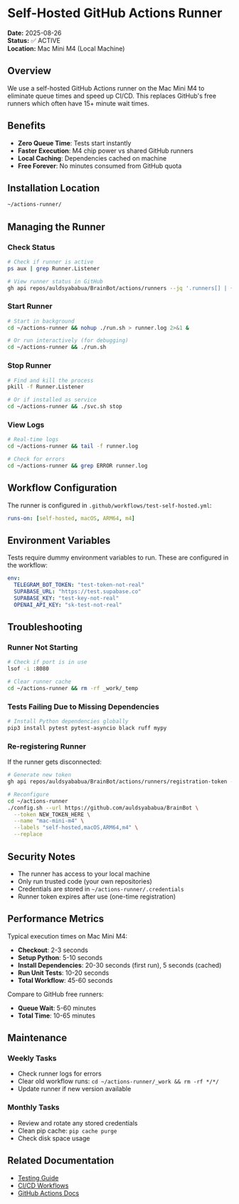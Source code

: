 # Self-Hosted GitHub Actions Runner

**Date:** 2025-08-26  
**Status:** ✅ ACTIVE  
**Location:** Mac Mini M4 (Local Machine)

## Overview

We use a self-hosted GitHub Actions runner on the Mac Mini M4 to eliminate queue times and speed up CI/CD. This replaces GitHub's free runners which often have 15+ minute wait times.

## Benefits

- **Zero Queue Time**: Tests start instantly
- **Faster Execution**: M4 chip power vs shared GitHub runners
- **Local Caching**: Dependencies cached on machine
- **Free Forever**: No minutes consumed from GitHub quota

## Installation Location

```bash
~/actions-runner/
```

## Managing the Runner

### Check Status
```bash
# Check if runner is active
ps aux | grep Runner.Listener

# View runner status in GitHub
gh api repos/auldsyababua/BrainBot/actions/runners --jq '.runners[] | {name, status}'
```

### Start Runner
```bash
# Start in background
cd ~/actions-runner && nohup ./run.sh > runner.log 2>&1 &

# Or run interactively (for debugging)
cd ~/actions-runner && ./run.sh
```

### Stop Runner
```bash
# Find and kill the process
pkill -f Runner.Listener

# Or if installed as service
cd ~/actions-runner && ./svc.sh stop
```

### View Logs
```bash
# Real-time logs
cd ~/actions-runner && tail -f runner.log

# Check for errors
cd ~/actions-runner && grep ERROR runner.log
```

## Workflow Configuration

The runner is configured in `.github/workflows/test-self-hosted.yml`:

```yaml
runs-on: [self-hosted, macOS, ARM64, m4]
```

## Environment Variables

Tests require dummy environment variables to run. These are configured in the workflow:

```yaml
env:
  TELEGRAM_BOT_TOKEN: "test-token-not-real"
  SUPABASE_URL: "https://test.supabase.co"
  SUPABASE_KEY: "test-key-not-real"
  OPENAI_API_KEY: "sk-test-not-real"
```

## Troubleshooting

### Runner Not Starting
```bash
# Check if port is in use
lsof -i :8080

# Clear runner cache
cd ~/actions-runner && rm -rf _work/_temp
```

### Tests Failing Due to Missing Dependencies
```bash
# Install Python dependencies globally
pip3 install pytest pytest-asyncio black ruff mypy
```

### Re-registering Runner
If the runner gets disconnected:
```bash
# Generate new token
gh api repos/auldsyababua/BrainBot/actions/runners/registration-token --method POST

# Reconfigure
cd ~/actions-runner
./config.sh --url https://github.com/auldsyababua/BrainBot \
  --token NEW_TOKEN_HERE \
  --name "mac-mini-m4" \
  --labels "self-hosted,macOS,ARM64,m4" \
  --replace
```

## Security Notes

- The runner has access to your local machine
- Only run trusted code (your own repositories)
- Credentials are stored in `~/actions-runner/.credentials`
- Runner token expires after use (one-time registration)

## Performance Metrics

Typical execution times on Mac Mini M4:
- **Checkout**: 2-3 seconds
- **Setup Python**: 5-10 seconds  
- **Install Dependencies**: 20-30 seconds (first run), 5 seconds (cached)
- **Run Unit Tests**: 10-20 seconds
- **Total Workflow**: 45-60 seconds

Compare to GitHub free runners:
- **Queue Wait**: 5-60 minutes
- **Total Time**: 10-65 minutes

## Maintenance

### Weekly Tasks
- Check runner logs for errors
- Clear old workflow runs: `cd ~/actions-runner/_work && rm -rf */*/`
- Update runner if new version available

### Monthly Tasks
- Review and rotate any stored credentials
- Clean pip cache: `pip cache purge`
- Check disk space usage

## Related Documentation

- [Testing Guide](./technical/testing-guide.md)
- [CI/CD Workflows](./.github/workflows/)
- [GitHub Actions Docs](https://docs.github.com/en/actions)